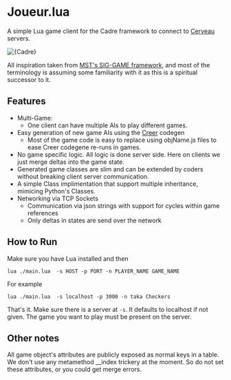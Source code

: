# Joueur.lua
A simple Lua game client for the Cadre framework to connect to [Cerveau](https://github.com/JacobFischer/Cerveau) servers.

![{Cadre}](http://i.imgur.com/17wwI3f.png)

All inspiration taken from [MST's SIG-GAME framework](https://github.com/siggame), and most of the terminology is assuming some familiarity with it as this is a spiritual successor to it.

## Features

* Multi-Game:
  * One client can have multiple AIs to play different games.
* Easy generation of new game AIs using the [Creer](https://github.com/JacobFischer/Creer) codegen
  * Most of the game code is easy to replace using objName.js files to ease Creer codegene re-runs in games.
* No game specific logic. All logic is done server side. Here on clients we just merge deltas into the game state.
* Generated game classes are slim and can be extended by coders without breaking client server communication.
* A simple Class implimentation that support multiple inheritance, mimicing Python's Classes.
* Networking via TCP Sockets
  * Communication via json strings with support for cycles within game references
  * Only deltas in states are send over the network

## How to Run

Make sure you have Lua installed and then

```
lua ./main.lua  -s HOST -p PORT -n PLAYER_NAME GAME_NAME
```

For example

```
lua ./main.lua  -s localhost -p 3000 -n taka Checkers
```

That's it. Make sure there is a server at `-s`. It defaults to localhost if not given. The game you want to play must be present on the server. 


## Other notes

All game object's attributes are publicly exposed as normal keys in a table. We don't use any metamethod __index trickery at the moment. So do not set these attributes, or you could get merge errors.
